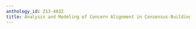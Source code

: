 ```yaml
---
anthology_id: Z13-4032
title: Analysis and Modeling of Concern Alignment in Consensus-Building
---
```

